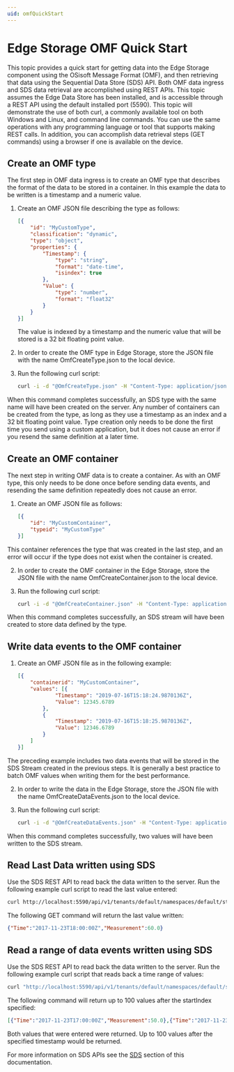 ```yaml
---
uid: omfQuickStart
---
```


# Edge Storage OMF Quick Start


This topic provides a quick start for getting data into the Edge Storage component using the OSisoft Message Format (OMF), and then retrieving that data using the Sequential Data Store (SDS) API. Both OMF data ingress and SDS data retrieval are accomplished using REST APIs. This topic assumes the Edge Data Store has been installed, and is accessible through a REST API using the default installed port (5590). This topic will demonstrate the use of both curl, a commonly available tool on both Windows and Linux, and command line commands. You can use the same operations with any programming language or tool that supports making REST calls. In addition, you can accomplish data retrieval steps (GET commands) using a browser if one is available on the device.


## Create an OMF type

The first step in OMF data ingress is to create an OMF type that describes the format of the data to be stored in a container. In this example the data to be written is a timestamp and a numeric value.

1. Create an OMF JSON file describing the type as follows:


   ```json
   [{
       "id": "MyCustomType",
       "classification": "dynamic",
       "type": "object",
       "properties": {
           "Timestamp": {
               "type": "string",
               "format": "date-time",
               "isindex": true
           },
           "Value": {
               "type": "number",
               "format": "float32"
           }
       }
   }]
   ```

   The value is indexed by a timestamp and the numeric value that will be stored is a 32 bit floating point value.

2. In order to create the OMF type in Edge Storage, store the JSON file with the name OmfCreateType.json to the local device.
3. Run the following curl script:


   ```bash
   curl -i -d "@OmfCreateType.json" -H "Content-Type: application/json" -H "producertoken: x " -H "omfversion: 1.1" -H "action: create" -H "messageformat: json" -H "messagetype: type" -X POST http://localhost:5590/api/v1/tenants/default/namespaces/default/omf/
   ```

When this command completes successfully, an SDS type with the same name will have been created on the server. Any number of containers can be created from the type, as long as they use a timestamp as an index and a 32 bit floating point value. Type creation only needs to be done the first time you send using a custom application, but it does not cause an error if you resend the same definition at a later time.

## Create an OMF container

The next step in writing OMF data is to create a container. As with an OMF type, this only needs to be done once before sending data events, and resending the same definition repeatedly does not cause an error.

1. Create an OMF JSON file as follows:

   ```json
   [{
       "id": "MyCustomContainer",
       "typeid": "MyCustomType"
   }]
   ```

This container references the type that was created in the last step, and an error will occur if the type does not exist when the container is created. 

2. In order to create the OMF container in the Edge Storage, store the JSON file with the name OmfCreateContainer.json to the local device.
3. Run the following curl script:


   ```bash
   curl -i -d "@OmfCreateContainer.json" -H "Content-Type: application/json" -H "producertoken: x " -H "omfversion: 1.1" -H "action: create" -H "messageformat: json" -H "messagetype: container" -X POST http://localhost:5590/api/v1/tenants/default/namespaces/default/omf/
   ```

When this command completes successfully, an SDS stream will have been created to store data defined by the type.

## Write data events to the OMF container

1. Create an OMF JSON file as in the following example:

   ```json
   [{
       "containerid": "MyCustomContainer",
       "values": [{
               "Timestamp": "2019-07-16T15:18:24.9870136Z",
               "Value": 12345.6789
           },
           {
               "Timestamp": "2019-07-16T15:18:25.9870136Z",
               "Value": 12346.6789
           }
       ]
   }]
   ```

The preceding example includes two data events that will be stored in the SDS Stream created in the previous steps. It is generally a best practice to batch OMF values when writing them for the best performance. 

2. In order to write the data in the Edge Storage, store the JSON file with the name OmfCreateDataEvents.json to the local device.
3. Run the following curl script:

   ```bash
   curl -i -d "@OmfCreateDataEvents.json" -H "Content-Type: application/json" -H "producertoken: x " -H "omfversion: 1.1" -H "action: create" -H "messageformat: json" -H "messagetype: data" -X POST http://localhost:5590/api/v1/tenants/default/namespaces/default/omf/
   ```

When this command completes successfully, two values will have been written to the SDS stream.

## Read Last Data written using SDS

Use the SDS REST API to read back the data written to the server. Run the following example curl script to read the last value entered:

   ```bash
   curl http://localhost:5590/api/v1/tenants/default/namespaces/default/streams/MyCustomContainer/Data/Last
   ```

The following GET command will return the last value written:

   ```json
   {"Time":"2017-11-23T18:00:00Z","Measurement":60.0}
   ```

## Read a range of data events written using SDS


Use the SDS REST API to read back the data written to the server. Run the following example curl script that reads back a time range of values:


   ```bash
   curl "http://localhost:5590/api/v1/tenants/default/namespaces/default/streams/MyCustomContainer/Data?startIndex=2017-07-08T13:00:00Z&count=100"
   ```

The following command will return up to 100 values after the startIndex specified:

   ```json
   [{"Time":"2017-11-23T17:00:00Z","Measurement":50.0},{"Time":"2017-11-23T18:00:00Z","Measurement":60.0}]
   ```

Both values that were entered were returned. Up to 100 values after the specified timestamp would be returned.

For more information on SDS APIs see the [SDS](xref:sdsQuickStart) section of this documentation.
